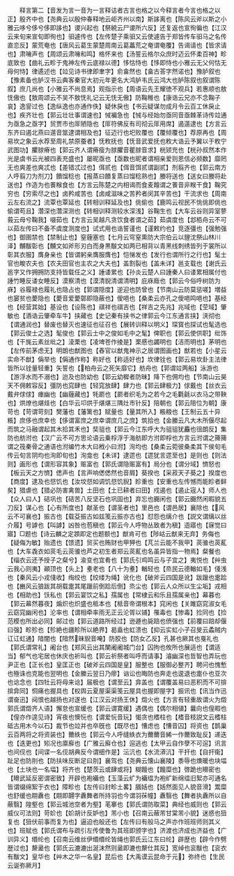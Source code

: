 <!-- { "loadSidebar": true } -->
　　释言第二【音发为言一音为一言释诂者古言也格之以今释言者今言也格之以正】殷齐中也【尧典云以殷仲春释地云岠齐州以南】斯誃离也【陈风云斧以斯之小雅云哆兮侈兮侈即誃也】谡兴起也【祭綂云尸谡所六反】还复返也宣徇徧也【江汉云来旬来宣旬即徇也】驲遽传也【左传楚子乘驲又云使遽告于郑皆传车驲马之名传直恋反】蒙荒奄也【唐风云葛生蒙楚周南云葛藟荒之奄谓奄覆】告谒请也【皆求请也】肃噰声也【周颂云肃噰和鸣】格怀来也【汤誓云格尔众庶时迈云怀柔百神】畛底致也【曲礼云畛于鬼神左传云底禄以德】恀怙恃也【恀即恃也小雅云无父何怙无母何恃】律遹述也【竝见诗书律即聿字】俞畣然也【畣古荅字然诺也】豫胪叙也【豫素备也胪汉书云典客秦官大初元年更名大鸿胪韦氏云鸿大也胪陈叙也叙谓陈叙】庶几尚也【小雅云不尚息焉】观指示也【周语云先王耀徳不观兵】若惠顺也敖怃傲也【敖周颂云不吴不敖怃礼记云无怃无傲】防鞠稚也【康诰云兄亦不念鞠子哀】逸諐过也【逸纵逸也亦通作佚】疑休戾也【书云疑谋勿成月令云百工休戾止也】疾齐壮也【郭云壮壮事谓速也】悈褊急也【悈与经始勿亟同音亟棘革诗传竝通为亟急之亟字】贸贾市也厞陋隐也【厞符佛反有司彻云厞用席】遏遾逮也【方言云东齐曰遏北燕曰遾音筮逮谓相及也】征迈行也圯败覆也【覆倾覆也】荐原再也【周易坎之象云水荐至周礼禁原蚕者】怃敉抚也【怃音武爱抚也敉大诰云予翼以于敉宁武图功】臞脙瘠也【郭云齐人谓瘠瘦为脙臞音瞿脙音求】桄颎充也【桄孙叔然本作光是虞书云光被四表充盛也】屡昵亟也【亟数也昵者谓相亲爱则恩信必频数】靡罔无也爽差也爽忒也【差错忒过也】佴贰也【佴音饵贰谓副贰】剂翦齐也【郭云南方人呼翦刀为剂刀】饙馏稔也【报蒸曰饙复蒸曰馏稔熟也】媵将送也【送女曰媵将赴送也】作造为也餥糇食也【方言云陈楚之内相谒而食麦饘谓之餥音非糇干食】鞠究穷也【穷索尽之也】卤矜咸苦也【卤咸滋味之苦矜者闵其辛苦也】干流求也【周南云左右流之】流覃也覃延也【转相训释延及也】佻偷也【鹿鸣云视民不恌佻即佻也偷谓苟且】濳深也濳深测也【转相训释测较水深浅】谷鞠生也【大车云谷则异室蓼莪云母兮鞠我】啜茹也【方言云吴越凡贪饮食者谓之茹】茹虞度也【邶栢舟云不可以茹左传曰不备不虞度测度也】试式用也诰誓谨也【谨敕约也】竞逐彊也【强勉强也】御圉禁也【禁制止也】窒薶塞也【七月云穹窒熏防大宗伯云以貍沈祭山林川泽】黼黻彰也【黼文如斧形刃白而身黒黻文如两已相背以青黑线刺绣皆列于裳所以彰其衣服】膺身亲也【皆谓躬亲膺服膺也】恺悌发也【发行也谓所行之行也】髦士官也畯农夫也【农夫田官也主农之大夫也】盖割裂也【盖未详】邕支载也【谢氏云邕字又作拥拥防支持皆载任之义】諈诿累也【孙炎云楚人曰諈秦人曰诿累相属付也諈竹睡反诿女睡反】漠察清也【漠清貎清谓清明】庇庥廕也【郭云今俗呼树防为庥】谷履禄也履礼也隐占也【郭谓隠度】逆迎也防曾也【节南山云防莫惩嗟】増益也窭贫也薆隐也【薆音爱薆鄣即隐蔽也】僾唈也【桑柔云亦孔之僾唈鸣唈也】基经也【经营其始】基设也【设陈也】祺祥也祺吉也【祥吉之先兆】兆域也【茔域】肇敏也【酒诰云肇牵车牛】挟藏也【史记秦有挟书之律郭云今江东通言挟】浃彻也【谓通润也】替废也替灭也速征也征召也【展转训释以明义】琛寳也探试也髦选也【郭云俊士之选】髦俊也【郭云士中之俊如毛中之髦】俾职也【郭云使供职】纰饰也【干旄云素丝纰之】淩栗也【凌埤苍作掕是】栗慼也蠲明也【洁而明也】茅明也【左传前茅虑无】明朗也猷图也【舂官以猷鬼神示之居谓图画也】猷若也【小星云实命不猷】偁举也【偁通作称】称好也【称适好也】坎律铨也【郭云易坎卦主法律皆所以铨量轻重】矢誓也【柏舟云之死矢靡它】舫舟也【郭谓竝两船】泳游也【游浮水而不溺也】迨及也防幼也【郭云幼穉者防昧】降下也佣均也【节南山云昊天不佣敕容反】彊防也窕肆也【轻窕放肆】肆力也【郭云肆极力】俅戴也【丝衣云戴弁俅俅】瘗幽也【幽薶藏也】牦罽也【罽者织毛为之若今之毛氍毹以衣马之带鞅也】烘燎也煁烓也【白华云卭烘于煁煁三隅灶市针反】陪朝也【郭云陪位为朝】康苛也【苛谓苛刻】樊藩也【藩篱也】赋量也【量其所入】粻粮也【王制云五十异粻】庶侈也庶幸也【侈谓富庶之庶幸谓庶几之庶】筑拾也【金縢云凡大木所偃尽起而筑之马融谓起其木拾其禾也】奘驵也【郭云今江东呼大为驵驵犹麤也徂朗反】集防也舫泭也【汉广云不可方思论语云乗桴浮于海舫即方泭即桴也方言云泭谓之篺篺谓之筏秦骨之通语也泭编竹木大曰栰小曰泭】洵均也【桑柔云菀彼桑柔其下侯旬毛传云旬言阴均也洵即旬也】洵龛也【未详】逮遝也【遝犹言遝至也】是则也【则法则】画形也【谓形容其象】赈富也【郭氏谓隐赈富有】局分也【谓分域】懠怒也【板云天之方懠】僁声也【言声响僁僁然也音屑】葵揆也【采菽天子葵之】揆度也【商度】逮及也惄饥也【汝坟惄如调饥惄饥貎】眕重也【安重也左传憾而能眕者鲜矣】猎虐也【猎必防害禽兽】土田也【土已耕者曰田】戍遏也【遏止宼人】师人也【众人曰人】硈巩也【硈苦八反坚石也巩固也】弃忘也嚻闲也【郭云嚻然闲暇貌五刀反】谋心也【心有所度也】献圣也【谓圣者也】里邑也【谓邑居】襄除也【风云不可襄也】振古也【载芟振古如兹笺云振亦古也】怼怨也缡介也【説文谓缡以丝介履】号謼也【叫謼】凶咎也苞稹也【郭云今人呼物丛致者为稹】逜寤也【寐觉曰寤】□题也【诗云麟之定顁即定也题额也】猷肯可也【陟岵云猷来无弃】务侮也【疑侮为敏】贻遗也【馈遗】贸买也贿财也甲狎也【芃兰云能不我甲】菼骓也菼薍也【大车毳衣如菼毛云菼骓也芦之初生者郑云菼薍也名虽异皆指一物焉】粲餐也【缁衣云还予授子之粲兮】渝变也宜肴也【郭氏引鸡鸣云与子宜之】夷悦也【艸虫云我心则夷】顚顶也【头上】耊老也【八十为耊】輶轻也【烝民云德輶如毛】俴浅也【秦风云小戎俴收】绹绞也【绞缕为绳】讹化也【破斧云四国是讹】跋躐也疐跲也【豳风云狼跋其胡载疐其尾躐前倒跲后倒】烝尘也【郭云人众所以生尘垢】戎相也【相助也】饫私也【郭云宴饮之私】孺属也【常棣云和乐且孺属亲也】幕暮也【郭云幕然暮夜】煽炽也炽盛也柢本也【柢音帝谓根本】窕闲也【关雎窈窕淑女毛云窈窕幽闲也】沦率也【谓相牵率雨无正云沦胥以铺】罹毒也【惨毒】捡同也【捡范模也所出必同】邮过也【郭云道路所经过】逊遯也毙踣也偾强也【前覆曰踣却偃曰强】畛殄也【殄絶也疆畛所以絶界】曷盍也虹溃也【抑云实虹小子召旻云蟊贼内讧讧虹通】隌闇也【隌然昧貎音唵】防胶也【防女乙反】孔甚也厥其也戛礼也【郭氏谓常礼】阇台也【郑风云出其闉阇阇城门台】囚拘也攸所也展适也【谓适当】郁气也宅居也休庆也祈叫也【郭云祈祭者叫呼而请事】濬幽深也哲智也弄玩也尹正也【正长也】皇匡正也【破斧云四国是皇】服整也【服御必整齐】聘问也愧慙也殛诛也克能也翌明也【金縢云翌日乃瘳】讻讼也晦防也奔走也逡退也疐仆也亚次也谂念也【四牡云将母来谂】届极也【谓至云】弇盖也【谓覆盖易曰恶积而不可揜揜弇同】恫痛也握具也【权舆云夏屋渠渠笺云屋具也握即屋字】振讯也【讯当作迅谓奋迅】阋恨也越扬也对遂也【江汉云对扬王休】燬火也【方言有轻重故谓火为燬郭氏谓燬齐人语】懈怠也宣缓也【郭云谓寛缓】遇偶也【偶尔相値】曩向也偟暇也【偟亦作遑见诗】宵夜也懊忨也【谓爱忨音玩】愒贪也榰柱也【榰音枝説文云榰柱砥古用木今以石】裁节也竝并也卒旣也【既尽也】慒虑也【慒音囚】将资也【鹊巢云百两将之将资装也】薾紩也【郭云今人呼缝紩衣为薾薾音絺一作薾致耻反】递迭也【迭更也】矧况也廪廯也【广雅云廯仓也】逭逃也【太甲云自作孽不可逭】讯言也间伣也【间谍一名伣胡典反今谓细作是】沄沆也【水流漭沆】干扞也【自扞衞】趾足也防刖也【防扶味反断足曰刖】襄驾也【尧典云懐山襄陵】黍辱也燠暖也块堛也【土块也一名堛】将齐也【楚茨云或肆或将】糊饘也【饘糜也】啓跪也矏密也【矏武延反密谓密致】开辟也袍襺也【玉藻云纩为襺缊为袍纩新绵缊旧絮亦可通名皆谓缀绵絮于衣也】障畛也【左传曰封畛土畧】腼姡也【姡然面见人貌音滑】鬻糜也舒缓也翢纛也【翢即翿字纛舞者所持羽也今谓羽茠幢】纛翳也【舞者执纛所以自蔽翳】隍壑也【郭云城池空者为壑】芼搴也【郭氏谓防取菜】典经也威则也【郭云威仪可法则】苛妎也【妎胡计反妒也】芾小也【召南云蔽芾甘棠芾小貌】迷惑也狃复也【狃伏前事而复为也】逼迫也般还也【左传曰有般马之声亦作班班师则其义也】班赋也【郭氏谓布与疏引左传使鲁为其班即颁字也】济渡也济成也济益也【广训异义】缗纶也【召南云维丝伊缗缗纶皆绳也郭氏云江东曰纶】辟歴也【辟今作劈歴过也】漦盝也【郭氏云漉漉出涎沫然则盝即漉也漦仕其反】宽绰也衮黻也【衮衣有黻文】皇华也【艸木之华一名皇】昆后也【大禹谟云昆命于元】弥终也【生民云诞弥厥月】
